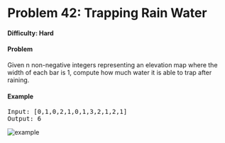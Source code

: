 # Problem 42: Trapping Rain Water


#### Difficulty: Hard

#### Problem

Given n non-negative integers representing an elevation map where the width of each bar is 1, compute how much water it is able to trap after raining.

#### Example

<pre>
Input: [0,1,0,2,1,0,1,3,2,1,2,1]
Output: 6
</pre>

![example](https://leetcode.com/static/images/problemset/rainwatertrap.png)
